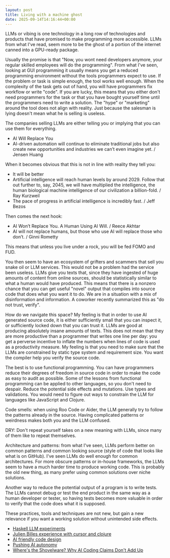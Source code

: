 ```yaml
---
layout: post
title: Living with a machine ghost
date: 2025-09-14T14:16:44+00:00
---
```


LLMs or vibing is one technology in a long row of technologies and products that have promised to make programming more accessible. LLMs from what I've read, seem more to be the ghost of a portion of the internet canned into a GPU-ready package.

Usually the promise is that "Now, you wont need developers anymore, your regular skilled employees will do the programming". From what I've seen, looking at GUI programming it usually means you get a reduced programming environment without the tools programmers expect to use. If the problem or task is simple enough, the tool works well enough. When the complexity of the task gets out of hand, you will have programmers fix workflow or write "code". If you are lucky, this means that you either don't need programmers for the task or that you have bought yourself time until the programmers need to write a solution. The "hype" or "marketing" around the tool does not align with reality. Just because the salesman is lying doesn't mean what he is selling is useless.

The companies selling LLMs are either telling you or implying that you can use them for everything. 

- AI Will Replace You
- AI-driven automation will continue to eliminate traditional jobs but also create new opportunities and industries we can’t even imagine yet. / Jensen Huang

When it becomes obvious that this is not in line with reality they tell you:

- It will be better
- Artificial intelligence will reach human levels by around 2029. Follow that out further to, say, 2045, we will have multiplied the intelligence, the human biological machine intelligence of our civilization a billion-fold. / Ray Kurzweil
- The pace of progress in artificial intelligence is incredibly fast. / Jeff Bezos

Then comes the next hook:

- AI Won’t Replace You. A Human Using AI Will. / Reece Akhtar
- AI will not replace humans, but those who use AI will replace those who don’t. / Ginni Rometty

This means that unless you live under a rock, you will be fed FOMO and FUD.

You then seem to have an ecosystem of grifters and scammers that sell you snake oil or LLM services. This would not be a problem had the service been useless. LLMs give you texts that, since they have ingested of huge amounts of content from online sources, should be statistically similar to what a human would have produced. This means that there is a nonzero chance that you can get useful "novel" output that compiles into source code that does what you want it to do. We are in a situation with a mix of disinformation and information. A coworker recently summarized this as "do not trust, verify".

How do we navigate this space? My feeling is that in order to use AI generated source code, it is either sufficiently small that you can inspect it, or sufficiently locked down that you can trust it. LLMs are good at producing absolutely insane amounts of texts. This does not mean that they are more productive than a programmer that writes one line per day: you get a perverse incentive to inflate the numbers when lines of code is used as a productivity measure. My feeling is that you need to make sure that the LLMs are constrained by static type system and requirement size. You want the compiler help you verify the source code. 

The best is to use functional programming. You can have programmers reduce their degrees of freedom in source code in order to make the code as easy to audit as possible. Some of the lessons from functional programming can be applied to other languages, so you don't need to despair. Reduce the potential side effects and mutations. Use types and validations. You would need to figure out ways to constrain the LLM for languages like JavaScript and Clojure.

Code smells: when using Roo Code or Aider, the LLM generally try to follow the patterns already in the source. Having complicated patterns or weirdness makes both you and the LLM confused.

DRY: Don't repeat yourself takes on a new meaning with LLMs, since many of them like to repeat themselves.

Architecture and patterns: from what I've seen, LLMs perform better on common patterns and common looking source (style of code that looks like what is on GitHub). I've seen LLMs do well enough for common architectures. For more obscure patterns or in-house frameworks, the LLMs seem to have a much harder time to produce working code. This is probably the old new thing, as many prefer using common solutions over niche solutions.

Another way to reduce the potential output of a program is to write tests. The LLMs cannot debug or test the end product in the same way as a human developer or tester, so having tests becomes more valuable in order to verify that the code does what it is supposed.

These practices, tools and techniques are not new, but gain a new relevance if you want a working solution without unintended side effects.

- [Haskell LLM experiments](https://www.michaelpj.com/blog/2025/04/12/haskell-llm-experiments.html)
- [Julien Billes experience with cursor and clojure](https://medium.com/@_jba/my-experience-with-cursor-and-clojure-mcp-6e323b90a6f3)
- [AI friendly code design](https://www.thoughtworks.com/radar/techniques/ai-friendly-code-design)
- [Pushing AI autonomy](https://www.martinfowler.com/articles/pushing-ai-autonomy.html)
- [Where's the Shovelware? Why AI Coding Claims Don't Add Up](https://mikelovesrobots.substack.com/p/wheres-the-shovelware-why-ai-coding)
